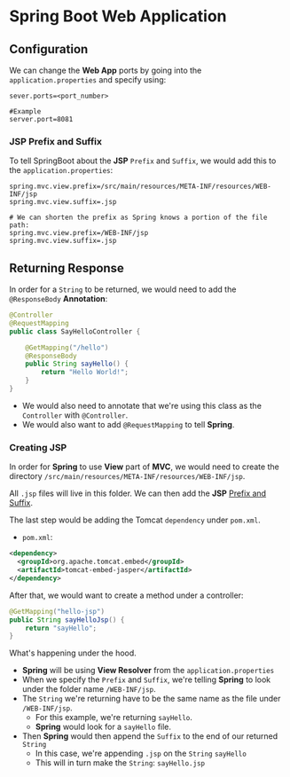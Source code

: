 # Spring Boot Web Application

## Configuration

We can change the **Web App** ports by going into the `application.properties` and specify using:

```properties
sever.ports=<port_number>

#Example
server.port=8081
```

### JSP Prefix and Suffix

To tell SpringBoot about the **JSP** `Prefix` and `Suffix`, we would add this to the `application.properties`:

```properties
spring.mvc.view.prefix=/src/main/resources/META-INF/resources/WEB-INF/jsp
spring.mvc.view.suffix=.jsp

# We can shorten the prefix as Spring knows a portion of the file path:
spring.mvc.view.prefix=/WEB-INF/jsp
spring.mvc.view.suffix=.jsp

```

## Returning Response

In order for a `String` to be returned, we would need to add the `@ResponseBody` **Annotation**:

```Java
@Controller
@RequestMapping
public class SayHelloController {

    @GetMapping("/hello")
    @ResponseBody
    public String sayHello() {
        return "Hello World!";
    }
}
```

- We would also need to annotate that we're using this class as the `Controller` with `@Controller`.
- We would also want to add `@RequestMapping` to tell **Spring**.

### Creating JSP

In order for **Spring** to use **View** part of **MVC**, we would need to create the directory `/src/main/resources/META-INF/resources/WEB-INF/jsp`.

All `.jsp` files will live in this folder. We can then add the **JSP** [Prefix and Suffix](#jsp-prefix-and-suffix).

The last step would be adding the Tomcat `dependency` under `pom.xml`.

- `pom.xml`:

```xml
<dependency>
  <groupId>org.apache.tomcat.embed</groupId>
  <artifactId>tomcat-embed-jasper</artifactId>
</dependency>
```

After that, we would want to create a method under a controller:

```Java
@GetMapping("hello-jsp")
public String sayHelloJsp() {
    return "sayHello";
}
```

What's happening under the hood.

- **Spring** will be using **View Resolver** from the `application.properties`
- When we specify the `Prefix` and `Suffix`, we're telling **Spring** to look under the folder name `/WEB-INF/jsp`.
- The `String` we're returning have to be the same name as the file under `/WEB-INF/jsp`.
  - For this example, we're returning `sayHello`.
  - **Spring** would look for a `sayHello` file.
- Then **Spring** would then append the `Suffix` to the end of our returned `String`
  - In this case, we're appending `.jsp` on the `String` `sayHello`
  - This will in turn make the `String`: `sayHello.jsp`
